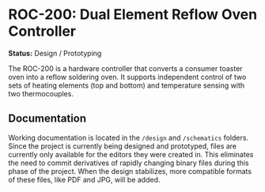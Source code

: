 # ROC-200: Dual Element Reflow Oven Controller

**Status:** Design / Prototyping

The ROC-200 is a hardware controller that converts a consumer toaster oven
into a reflow soldering oven. It supports independent control of two sets of
heating elements (top and bottom) and temperature sensing with two thermocouples.

## Documentation

Working documentation is located in the `/design` and `/schematics` folders.
Since the project is currently being designed and prototyped, files are
currently only available for the editors they were created in. This eliminates
the need to commit derivatives of rapidly changing binary files during this
phase of the project. When the design stabilizes, more compatible formats of
these files, like PDF and JPG, will be added.
